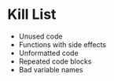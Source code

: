 Kill List
=========
* Unused code
* Functions with side effects
* Unformatted code
* Repeated code blocks
* Bad variable names
    



